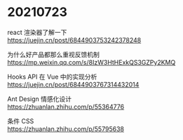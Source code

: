 # 20210723

react 渲染器了解一下  
https://juejin.cn/post/6844903753242378248

为什么好产品都那么重视反馈机制  
https://mp.weixin.qq.com/s/8IzW3HtHExkQS3GZPy2KMQ

Hooks API 在 Vue 中的实现分析  
https://juejin.cn/post/6844903767314432014

Ant Design 情感化设计  
https://zhuanlan.zhihu.com/p/55364776

条件 CSS  
https://zhuanlan.zhihu.com/p/55795638
